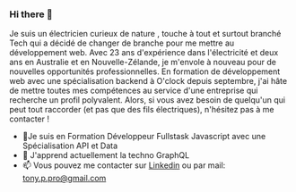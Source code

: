 ### Hi there 👋

<!--
**Tony-Poomipartes/Tony-Poomipartes** is a ✨ _special_ ✨ repository because its `README.md` (this file) appears on your GitHub profile.

Here are some ideas to get you started:

- 🔭 I’m currently working on Graphsql technology
- 🌱 I’m currently learning Javascript 
- 👯 I’m looking to collaborate on ...
- 🤔 I’m looking for help with ...
- 💬 Ask me about ...
- 📫 How to reach me: ...
- 😄 Pronouns: ...
- ⚡ Fun fact: ...
-->
Je suis un électricien curieux de nature , touche à tout et surtout branché Tech qui a décidé de changer de branche pour me mettre au développement web. 
Avec 23 ans d'expérience dans l'électricité et deux ans en Australie et en Nouvelle-Zélande, je m'envole à nouveau pour de nouvelles opportunités professionnelles.
En formation de développement web avec une spécialisation backend à O'clock depuis septembre, j'ai hâte de mettre toutes mes compétences  au service d'une entreprise qui recherche un profil polyvalent. 
Alors, si vous avez besoin de quelqu'un qui peut tout raccorder (et pas que des fils électriques), n'hésitez pas à me contacter !

- 🔭Je suis en Formation Développeur Fullstask Javascript avec une Spécialisation API et Data
- 🌱 J'apprend actuellement la techno GraphQL 
- 📫 Vous pouvez me contacter sur	[Linkedin](https://www.linkedin.com/in/tony-poomipartes/) ou par mail: tony.p.pro@gmail.com
